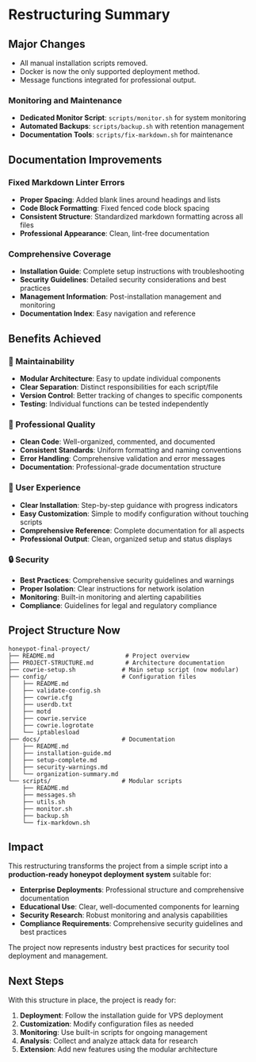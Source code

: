 
# Restructuring Summary

## Major Changes
- All manual installation scripts removed.
- Docker is now the only supported deployment method.
- Message functions integrated for professional output.

### Monitoring and Maintenance

- **Dedicated Monitor Script**: `scripts/monitor.sh` for system monitoring
- **Automated Backups**: `scripts/backup.sh` with retention management
- **Documentation Tools**: `scripts/fix-markdown.sh` for maintenance

## Documentation Improvements

### Fixed Markdown Linter Errors

- **Proper Spacing**: Added blank lines around headings and lists
- **Code Block Formatting**: Fixed fenced code block spacing
- **Consistent Structure**: Standardized markdown formatting across all files
- **Professional Appearance**: Clean, lint-free documentation

### Comprehensive Coverage

- **Installation Guide**: Complete setup instructions with troubleshooting
- **Security Guidelines**: Detailed security considerations and best practices
- **Management Information**: Post-installation management and monitoring
- **Documentation Index**: Easy navigation and reference

## Benefits Achieved

### 🔧 Maintainability

- **Modular Architecture**: Easy to update individual components
- **Clear Separation**: Distinct responsibilities for each script/file
- **Version Control**: Better tracking of changes to specific components
- **Testing**: Individual functions can be tested independently

### 📝 Professional Quality

- **Clean Code**: Well-organized, commented, and documented
- **Consistent Standards**: Uniform formatting and naming conventions
- **Error Handling**: Comprehensive validation and error messages
- **Documentation**: Professional-grade documentation structure

### 🎯 User Experience

- **Clear Installation**: Step-by-step guidance with progress indicators
- **Easy Customization**: Simple to modify configuration without touching scripts
- **Comprehensive Reference**: Complete documentation for all aspects
- **Professional Output**: Clean, organized setup and status displays

### 🔒 Security

- **Best Practices**: Comprehensive security guidelines and warnings
- **Proper Isolation**: Clear instructions for network isolation
- **Monitoring**: Built-in monitoring and alerting capabilities
- **Compliance**: Guidelines for legal and regulatory compliance

## Project Structure Now

```plaintext
honeypot-final-proyect/
├── README.md                    # Project overview
├── PROJECT-STRUCTURE.md         # Architecture documentation  
├── cowrie-setup.sh             # Main setup script (now modular)
├── config/                     # Configuration files
│   ├── README.md
│   ├── validate-config.sh
│   ├── cowrie.cfg
│   ├── userdb.txt
│   ├── motd
│   ├── cowrie.service
│   ├── cowrie.logrotate
│   └── iptablesload
├── docs/                       # Documentation
│   ├── README.md
│   ├── installation-guide.md
│   ├── setup-complete.md
│   ├── security-warnings.md
│   └── organization-summary.md
└── scripts/                    # Modular scripts
    ├── README.md
    ├── messages.sh
    ├── utils.sh
    ├── monitor.sh
    ├── backup.sh
    └── fix-markdown.sh
```

## Impact

This restructuring transforms the project from a simple script into a **production-ready honeypot deployment system** suitable for:

- **Enterprise Deployments**: Professional structure and comprehensive documentation
- **Educational Use**: Clear, well-documented components for learning
- **Security Research**: Robust monitoring and analysis capabilities
- **Compliance Requirements**: Comprehensive security guidelines and best practices

The project now represents industry best practices for security tool deployment and management.

## Next Steps

With this structure in place, the project is ready for:

1. **Deployment**: Follow the installation guide for VPS deployment
2. **Customization**: Modify configuration files as needed
3. **Monitoring**: Use built-in scripts for ongoing management
4. **Analysis**: Collect and analyze attack data for research
5. **Extension**: Add new features using the modular architecture
